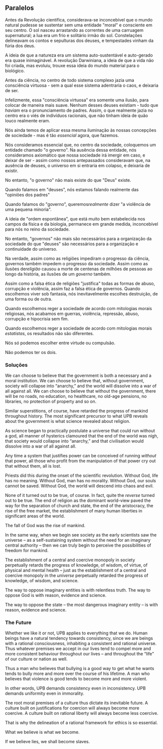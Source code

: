 ## Paralelos

Antes da Revolução científica, considerava-se inconcebível que o mundo natural pudesse se sustentar sem uma entidade "moral" e consciente em seu centro. O sol nasceu arrastando as correntes de uma carruagem supernatural; a lua era um frio e solitário irmão do sol. Constelações delineavam os contos e sepulturas dos deuses, e tempestades vinham da fúria dos deus.

A ideia de que a natureza era um sistema auto-sustentável e auto-gerado era quase inimaginável. A revolução Darwiniana, a ideia de que a vida não foi criada, mas evoluiu, trouxe essa ideia do mundo material para o biológico.

Antes da ciência, no centro de todo sistema complexo jazia uma consciência virtuosa - sem a qual esse sistema adentraria o caos, e deixaria de ser.

Infelizmente, essa "consciência virtuosa" era somente uma ilusão, para colocar de maneira mais suave. Nenhum desses deuses existiam - tudo que *haviam* era o pronunciamento de padres. Assim, o que realmente jazia no centro era o viés de indivíduos racionais, que não tinham ideia de quão louco realmente eram.

Nós ainda temos de aplicar essa mesma iluminação às nossas concepções de sociedade - mas é tão *essencial* agora, que fazemos.

Nós consideramos essencial que, no centro da sociedade, coloquemos um entidade chamado "o governo". Na ausência dessa entidade, nós consideramos axiomático que nossa sociedade irá imergir em caso, e deixar de ser - assim como nossos antepassados consideravam que, na ausência de deuses, o universo em si entraria em colapso, e deixaria de existir.

No entanto, "o governo" não mais existe do que "Deus" existe.

Quando falamos em "deuses", nós estamos falando realmente das "opiniões dos padres"

Quando falamos do "governo", queremos*realmente* dizer "a violência de uma pequena minoria".

A ideia de "ordem espontânea", que está muito bem estabelecida nos campos da física e da biologia, permanece em grande medida, inconcebível para nós no reino da sociedade.

No entanto, "governos" não mais são necessários para a organização da sociedade do que "deuses" são necessários para a organização e continuidade do universo.

Na verdade, assim como as religiões impediram o progresso da ciência, governos também impedem o progresso da sociedade. Assim como as ilusões de*religião* causou a morte de centenas de milhões de pessoas ao longo da história, as ilusões de um *governo* também.

Assim como a falsa ética de religiões "justifica" todas as formas de abuso, corrupção e violência, assim faz a falsa ética de governos. Quando escolhemos viver sob fantasia, nós inevitavelmente escolhes destruição, de uma forma ou de outra.

Quando escolhemos reger a sociedade de acordo com mitologias morais religiosas, nós acabamos em guerras, violência, repressão, abuso, corrupção e hipocrisia sem fim.

Quando escolhemos reger a sociedade de acordo com mitologias morais *estatistas*, os resultados não são diferentes.

Nós só podemos escolher entre virtude ou compulsão.

Não podemos ter os dois.

### Soluções

We can choose to believe that the government is both a necessary and a moral institution. We can choose to believe that, without government, society will collapse into “anarchy,” and the world will dissolve into a war of all against all. We can choose to believe that without the government, there will be no roads, no education, no healthcare, no old-age pensions, no libraries, no protection of property and so on.

Similar superstitions, of course, have retarded the progress of mankind throughout history. The most significant precursor to what UPB reveals about the government is what science revealed about religion.

As science began to practically postulate a universe that could run without a god, all manner of hysterics clamoured that the end of the world was nigh, that society would collapse into “anarchy,” and that civilisation would dissolve into a war of all against all.

Any time a system that justifies power can be conceived of running *without* that power, all those who profit from the manipulation of that power cry out that without them, all is lost.

Priests did this during the onset of the scientific revolution. Without God, life has no meaning. Without God, man has no morality. Without God, our souls cannot be saved. Without God, the world will descend into chaos and evil.

None of it turned out to be true, of course. In fact, quite the *reverse* turned out to be true. The end of religion as the dominant world-view paved the way for the separation of church and state, the end of the aristocracy, the rise of the free market, the establishment of many human liberties in significant areas of the world.

The fall of God was the rise of mankind.

In the same way, when we begin see society as the early scientists saw the universe – as a self-sustaining system without the need for an imaginary central authority – then we can truly begin to perceive the possibilities of freedom for mankind.

The establishment of a central and coercive monopoly in society perpetually retards the progress of knowledge, of wisdom, of virtue, of physical and mental health – just as the establishment of a central and coercive monopoly in the *universe* perpetually retarded the progress of knowledge, of wisdom, and science.

The way to oppose imaginary entities is with relentless truth. The way to oppose God is with reason, evidence and science.

The way to oppose the state – the most dangerous imaginary entity – is with reason, evidence and science.

### The Future

Whether we like it or not, UPB applies to everything that we do. Human beings have a natural tendency towards consistency, since we are beings with a rational consciousness, inhabiting a consistent and rational universe. Thus whatever premises we accept in our lives tend to compel more and more consistent behaviour throughout our lives – and throughout the “life” of our culture or nation as well.

Thus a man who believes that bullying is a good way to get what he wants tends to bully more and more over the course of his lifetime. A man who believes that violence is good tends to become more and more violent.

In other words, UPB demands consistency even in inconsistency. UPB demands uniformity even in immorality.

The root moral premises of a culture thus dictate its inevitable future. A culture built on justifications for coercion will always become more coercive. A culture built on rational liberty will always become less coercive.

That is why the delineation of a rational framework for ethics is so essential.

What we believe is what we become.

If we believe lies, we shall become slaves.